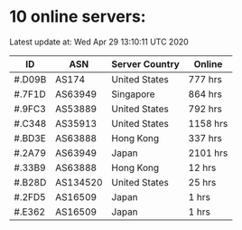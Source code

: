 # 10 online servers:

Latest update at: Wed Apr 29 13:10:11 UTC 2020

| ID | ASN | Server Country | Online |
| -- | --- | -------------- | ------ |
| #.D09B | AS174 | United States | 777 hrs |
| #.7F1D | AS63949 | Singapore | 864 hrs |
| #.9FC3 | AS53889 | United States | 792 hrs |
| #.C348 | AS35913 | United States | 1158 hrs |
| #.BD3E | AS63888 | Hong Kong | 337 hrs |
| #.2A79 | AS63949 | Japan | 2101 hrs |
| #.33B9 | AS63888 | Hong Kong | 12 hrs |
| #.B28D | AS134520 | United States | 25 hrs |
| #.2FD5 | AS16509 | Japan | 1 hrs |
| #.E362 | AS16509 | Japan | 1 hrs |


